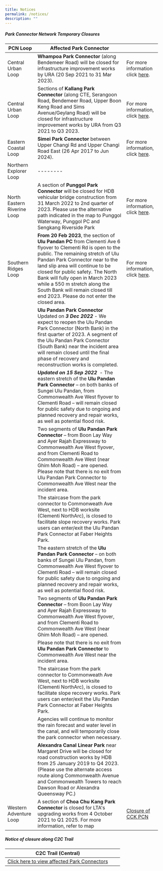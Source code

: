 ```yaml
---
title: Notices
permalink: /notices/
description: ""
---
```

##### Park Connector Network Temporary Closures


| PCN Loop | Affected Park Connector | |
| -------- | -------- | -------- |
| Central Urban Loop | **Whampoa Park Connector** (along Bendemeer Road) will be closed for infrastructure improvement works by URA (20 Sep 2021 to 31 Mar 2023). | For more information click [here](https://www.nparks.gov.sg/-/media/nparks-real-content/gardens-parks-and-nature/park-connector-network/whampoa-pc/bishan-to-city-temporary-closure-of-whampoa-pc-notice-until-31-march-2023.ashx). |
| Central Urban Loop  | Sections of **Kallang Park Connector** (along CTE, Serangoon Road, Bendemeer Road, Upper Boon Keng Road and Sims Avenue/Geylang Road) will be closed for infrastructure improvement works by URA from Q3 2021 to Q3 2023.  | For more information, click [here](https://www.nparks.gov.sg/-/media/temporary-closure-of-kallang-pc-notice-until-19-apr-2023-(final).ashx). |
| Eastern Coastal Loop |**Simei Park Connector** between Upper Changi Rd and Upper Changi Road East (26 Apr 2017 to Jun 2024).   | For more information, click [here](https://www.nparks.gov.sg/-/media/nparks-real-content/gardens-parks-and-nature/park-connector-network/simei-pc/26-april-simei-pc-closure.pdf). |
| Northern Explorer Loop | -------- |  |
| North Eastern Riverine Loop | A section of **Punggol Park Connector** will be closed for HDB vehicular bridge construction from 31 March 2022 to 2nd quarter of 2023. Please use the alternative path indicated in the map to Punggol Waterway, Punggol PC and Sengkang Riverside Park |For more information, click [here](https://www.nparks.gov.sg/-/media/notices/partial-closure-of-punggol-pc.ashx). |
| Southern Ridges Loop | **From 20 Feb 2023**, the section of **Ulu Pandan PC** from Clementi Ave 6 flyover to Clementi Rd is open to the public. The remaining stretch of Ulu Pandan Park Connector near to the land slip area will continue to be closed for public safety. The North Bank will fully open in March 2023 while a 550 m stretch along the South Bank will remain closed till end 2023. Please do not enter the closed area. | For more information, click [here](). |
||**Ulu Pandan Park Connector** Updated on ***3 Dec 2022*** - We expect to reopen the Ulu Pandan Park Connector (North Bank) in the first quarter of 2023. A segment of the Ulu Pandan Park Connector (South Bank) near the incident area will remain closed until the final phase of recovery and reconstruction works is completed. |
||***Updated on 15 Sep 2022***  - The eastern stretch of the **Ulu Pandan Park Connector** – on both banks of Sungei Ulu Pandan, from Commonwealth Ave West flyover to Clementi Road – will remain closed for public safety due to ongoing and planned recovery and repair works, as well as potential flood risk. |||
||Two segments of **Ulu Pandan Park Connector** – from Boon Lay Way and Ayer Rajah Expressway to Commonwealth Ave West flyover, and from Clementi Road to Commonwealth Ave West (near Ghim Moh Road) – are opened. Please note that there is no exit from Ulu Pandan Park Connector to Commonwealth Ave West near the incident area. |||
||The staircase from the park connector to Commonweath Ave West, next to HDB worksite (Clementi NorthArc), is closed to facilitate slope recovery works. Park users can enter/exit the Ulu Pandan Park Connector at Faber Heights Park. |||
||The eastern stretch of the **Ulu Pandan Park Connector** – on both banks of Sungei Ulu Pandan, from Commonwealth Ave West flyover to Clementi Road – will remain closed for public safety due to ongoing and planned recovery and repair works, as well as potential flood risk. |||
||Two segments of **Ulu Pandan Park Connector** – from Boon Lay Way and Ayer Rajah Expressway to Commonwealth Ave West flyover, and from Clementi Road to Commonwealth Ave West (near Ghim Moh Road) – are opened. |||
|| Please note that there is no exit from **Ulu Pandan Park Connector** to Commonwealth Ave West near the incident area. | | |
| |The staircase from the park connector to Commonweath Ave West, next to HDB worksite (Clementi NorthArc), is closed to facilitate slope recovery works. Park users can enter/exit the Ulu Pandan Park Connector at Faber Heights Park.|  |  |
| | Agencies will continue to monitor the rain forecast and water level in the canal, and will temporarily close the park connector when necessary. |||
|| **Alexandra Canal Linear Park** near Margaret Drive will be closed for road construction works by HDB from 25 January 2019 to Q4 2023. (Please use the alternate access route along Commonwealth Avenue and Commonwealth Towers to reach Dawson Road or Alexandra Queensway PC.)
| Western Adventure Loop |  A section of **Choa Chu Kang Park Connector** is closed for LTA's upgrading works from 4 October 2021 to Q1 2025. For more information, refer to map| [Closure of CCK PCN](/files/Closure%20of%20CCK%20PCN_Ave%203%20Notice%20until%20Q1%202025.pdf) |


##### Notice of closure along C2C Trail


| C2C Trail (Central) |  |  |
| -------- | -------- | -------- |
| [Click here to view affected Park Connectors](https://www.nparks.gov.sg/-/media/peb/coast-to-coast/notices/notices-of-closure-along-the-c2c-trail.ashx) |